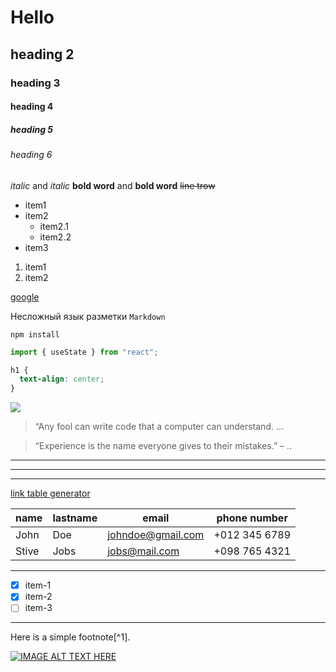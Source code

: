 # Hello

## heading 2

### heading 3

#### heading 4

##### heading 5

###### heading 6

_italic_ and _italic_
**bold word** and **bold word** ~~line trow~~

<!-- lists -->

- item1
- item2
  - item2.1
  - item2.2
- item3

1. item1
2. item2

<!-- link -->

[google](https://google.com)

<!-- kod -->

Несложный язык разметки `Markdown`

```
npm install
```

```javascript
import { useState } from "react";
```

```css
h1 {
  text-align: center;
}
```

<!-- image -->

![](https://d33wubrfki0l68.cloudfront.net/f1f475a6fda1c2c4be4cac04033db5c3293032b4/513a4/assets/images/markdown-mark-white.svg)

<!-- quote -->

> “Any fool can write code that a computer can understand. ...

> “Experience is the name everyone gives to their mistakes.” – ..

<!-- horizontal lines -->

---

---

---

<!--table generate -->

[link table generator](https://www.tablesgenerator.com/markdown_tables)

| name  | lastname | email             | phone number  |
| ----- | -------- | ----------------- | ------------- |
| John  | Doe      | johndoe@gmail.com | +012 345 6789 |
| Stive | Jobs     | jobs@mail.com     | +098 765 4321 |

---

<!-- list  -->

- [x] item-1
- [x] item-2
- [ ] item-3

---

Here is a simple footnote[^1].

[![IMAGE ALT TEXT HERE](https://i.ytimg.com/vi/jPKi2Addbxw/hqdefault.jpg)](https://youtu.be/jPKi2Addbxw?list=RDCMUCFq12kPZg4wTNPO7V_g3B-A)
